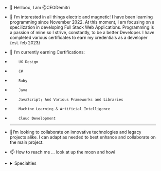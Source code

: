 - 👋 Helllooo, I am @CEODemitri
- 👀 I’m interested in all things electric and magnetic! I have been learning programming since November 2022. At this moment, I am focusing on a specilization in developing Full Stack Web Applications. Programming is a passion of mine so I strive, constantly, to be a better Developer. I have completed various certificates to earn my credentials as a developer {est. feb 2023}
- 🌱 I’m currently earning Certifications:
-         UX Design
-         C#
-         Ruby
-         Java
-         JavaScript; And Various Frameworks and Libraries
-         Machine Learning & Artificial Intelligence
-         Cloud Development
  --------
- 💞️I’m looking to collaborate on innovative technologies and legacy projects alike. I can adapt as needed to best enhance and collaborate on the main project.
- 📫 How to reach me ... look at up the moon and howl
- 
    <details>
    <summary>Specialties</summary>

    ### Skills are updated monthly At The Moment

    As A Full Stack Developer, I have a vast working knowledge across the board. 
      <details>
        <summary>Intermediate Knowledge</summary>
        <ul>
          0. HTML5/CSS3 <br/>
          1. Javascript <br/>
          2. MERN Stack <br/>
          3. T3 Stack <br/>
          4. Python <br/>
          5. Branding/Identity
        </ul>
      </details>
      <hr />
      <details>
        <summary>Beginner Knowledge</summary>
        <ul>
          0. Java <br/>
          1. PHP <br/>
          2. Software Testing 
        </ul>
      </details>
    
    ```ruby
     puts "Zaijan People!"
    ```

<!---
CEODemitri/CEODemitri is a ✨ special ✨ repository because its `README.md` (this file) appears on your GitHub profile.
You can click the Preview link to take a look at your changes.
--->
